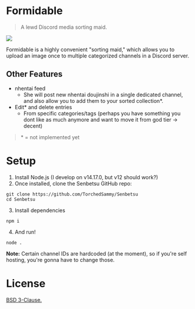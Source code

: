 # Formidable
> A lewd Discord media sorting maid.

<img src="https://static.wikia.nocookie.net/bhlx/images/6/69/Formidable.png/revision/latest?cb=20190911161945">

Formidable is a highly convenient "sorting maid," which allows you to upload an image once to
multiple categorized channels in a Discord server.

## Other Features
- nhentai feed
  - She will post new nhentai doujinshi in a single dedicated channel, and also allow you to
  add them to your sorted collection\*.
- Edit\* and delete entries
  - From specific categories/tags (perhaps you have something you dont like as much anymore and want to move it from god tier -> decent)

> \* = not implemented yet

# Setup
1. Install Node.js (I develop on v14.17.0, but v12 should work?)
2. Once installed, clone the Senbetsu GitHub repo:
```
git clone https://github.com/TorchedSammy/Senbetsu
cd Senbetsu
```
3. Install dependencies
```
npm i
```
4. And run!
```
node .
```

**Note:** Certain channel IDs are hardcoded (at the moment), so if you're self hosting,
you're gonna have to change those.

# License
[BSD 3-Clause.](LICENSE)

